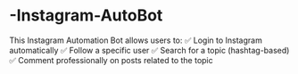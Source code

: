 # -Instagram-AutoBot
This Instagram Automation Bot allows users to: ✅ Login to Instagram automatically ✅ Follow a specific user ✅ Search for a topic (hashtag-based) ✅ Comment professionally on posts related to the topic
